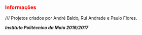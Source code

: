 ### <span style="color:red;">Informações</span>
/// Projetos criados por André Baldo, Rui Andrade e Paulo Flores.

**_Instituto Politécnico da Maia 2016/2017_**
